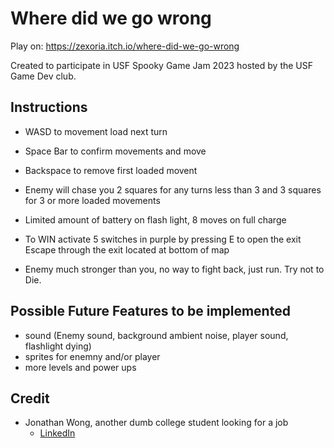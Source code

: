 # Where did we go wrong
Play on: https://zexoria.itch.io/where-did-we-go-wrong

Created to participate in USF Spooky Game Jam 2023 hosted by the USF Game Dev club.

## Instructions 
- WASD to movement load next turn  

- Space Bar to confirm movements and move

- Backspace to remove first loaded movent

- Enemy will chase you 2 squares for any turns less than 3 and 3 squares for 3 or more loaded movements

- Limited amount of battery on flash light, 8 moves on full charge

- To WIN activate 5 switches in purple by pressing E to open the exit Escape through the exit located at bottom of map

- Enemy much stronger than you, no way to fight back, just run. Try not to Die.

## Possible Future Features to be implemented
- sound (Enemy sound, background ambient noise, player sound, flashlight dying)
- sprites for enemny and/or player
- more levels and power ups

 ## Credit
- Jonathan Wong, another dumb college student looking for a job
  - [LinkedIn](https://www.linkedin.com/in/jonathan-wong-137a39249/)
